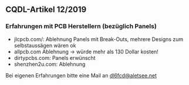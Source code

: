 ## CQDL-Artikel 12/2019



### Erfahrungen mit PCB Herstellern (bezüglich  Panels)

  * jlcpcb.com/: Ablehnung Panels mit Break-Outs, mehrere Designs zum selbstaussägen wären ok
  * allpcb.com Ablehnung -> würde mehr als 130 Dollar kosten!
  * dirtypcbs.com: Panels erwünscht
  * shenzhen2u.com: Ablehnung 
  


Bei eigenen Erfahrungen bitte eine Mail an <dl6fcd@aletsee.net>
